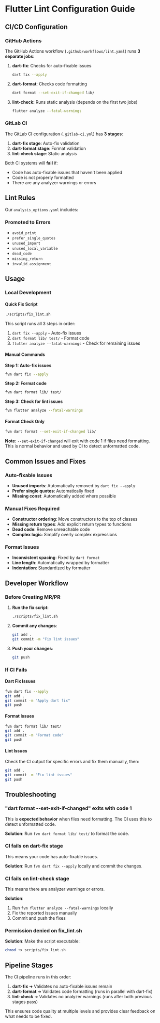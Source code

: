 # Flutter Lint Configuration Guide

## CI/CD Configuration

### GitHub Actions

The GitHub Actions workflow (`.github/workflows/lint.yaml`) runs **3 separate jobs**:

1. **dart-fix**: Checks for auto-fixable issues
   ```bash
   dart fix --apply
   ```

2. **dart-format**: Checks code formatting
   ```bash
   dart format --set-exit-if-changed lib/
   ```

3. **lint-check**: Runs static analysis (depends on the first two jobs)
   ```bash
   flutter analyze --fatal-warnings
   ```

### GitLab CI

The GitLab CI configuration (`.gitlab-ci.yml`) has **3 stages**:

1. **dart-fix stage**: Auto-fix validation
2. **dart-format stage**: Format validation  
3. **lint-check stage**: Static analysis

Both CI systems will **fail** if:
- Code has auto-fixable issues that haven't been applied
- Code is not properly formatted
- There are any analyzer warnings or errors

## Lint Rules

Our `analysis_options.yaml` includes:

### Promoted to Errors
- `avoid_print`
- `prefer_single_quotes`
- `unused_import`
- `unused_local_variable`
- `dead_code`
- `missing_return`
- `invalid_assignment`

## Usage

### Local Development

#### Quick Fix Script
```bash
./scripts/fix_lint.sh
```

This script runs all 3 steps in order:
1. `dart fix --apply` - Auto-fix issues
2. `dart format lib/ test/` - Format code
3. `flutter analyze --fatal-warnings` - Check for remaining issues

#### Manual Commands

**Step 1: Auto-fix issues**
```bash
fvm dart fix --apply
```

**Step 2: Format code**
```bash
fvm dart format lib/ test/
```

**Step 3: Check for lint issues**
```bash
fvm flutter analyze --fatal-warnings
```

#### Format Check Only
```bash
fvm dart format --set-exit-if-changed lib/
```

**Note**: `--set-exit-if-changed` will exit with code 1 if files need formatting. This is normal behavior and used by CI to detect unformatted code.

## Common Issues and Fixes

### Auto-fixable Issues
- **Unused imports**: Automatically removed by `dart fix --apply`
- **Prefer single quotes**: Automatically fixed
- **Missing const**: Automatically added where possible

### Manual Fixes Required
- **Constructor ordering**: Move constructors to the top of classes
- **Missing return types**: Add explicit return types to functions
- **Dead code**: Remove unreachable code
- **Complex logic**: Simplify overly complex expressions

### Format Issues
- **Inconsistent spacing**: Fixed by `dart format`
- **Line length**: Automatically wrapped by formatter
- **Indentation**: Standardized by formatter

## Developer Workflow

### Before Creating MR/PR

1. **Run the fix script**:
   ```bash
   ./scripts/fix_lint.sh
   ```

2. **Commit any changes**:
   ```bash
   git add .
   git commit -m "Fix lint issues"
   ```

3. **Push your changes**:
   ```bash
   git push
   ```

### If CI Fails

#### Dart Fix Issues
```bash
fvm dart fix --apply
git add .
git commit -m "Apply dart fix"
git push
```

#### Format Issues
```bash
fvm dart format lib/ test/
git add .
git commit -m "Format code"
git push
```

#### Lint Issues
Check the CI output for specific errors and fix them manually, then:
```bash
git add .
git commit -m "Fix lint issues"
git push
```

## Troubleshooting

### "dart format --set-exit-if-changed" exits with code 1
This is **expected behavior** when files need formatting. The CI uses this to detect unformatted code.

**Solution**: Run `fvm dart format lib/ test/` to format the code.

### CI fails on dart-fix stage
This means your code has auto-fixable issues.

**Solution**: Run `fvm dart fix --apply` locally and commit the changes.

### CI fails on lint-check stage
This means there are analyzer warnings or errors.

**Solution**: 
1. Run `fvm flutter analyze --fatal-warnings` locally
2. Fix the reported issues manually
3. Commit and push the fixes

### Permission denied on fix_lint.sh
**Solution**: Make the script executable:
```bash
chmod +x scripts/fix_lint.sh
```

## Pipeline Stages

The CI pipeline runs in this order:

1. **dart-fix** ➜ Validates no auto-fixable issues remain
2. **dart-format** ➜ Validates code formatting (runs in parallel with dart-fix)
3. **lint-check** ➜ Validates no analyzer warnings (runs after both previous stages pass)

This ensures code quality at multiple levels and provides clear feedback on what needs to be fixed.